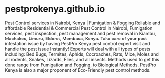# pestprokenya.github.io

Pest Control services in Nairobi, Kenya | Fumigation & Fogging
Reliable and affordable Residential & Commercial Pest Control in Nairobi, Fumigation services, pest inspection, pest management and pest removal in Kiambu, Machakos, Limuru, Eldoret, Mombasa, Kenya. Take care of your pest infestation issue by having PestPro Kenya pest control expert visit and handle the pest issue Instantly! Experts will deal with all types of pests including: Bed Bugs, Termites, Aphids, Cocroaches, Rats, Mice, Moles and all rodents, Snakes, Lizards, Flies, and all insects. Methods used to get this done range from Fumigation and Fogging, to Biological Methods. PestPro Kenya is also a major proponent of Eco-Friendly pest control methods.
